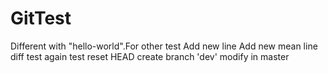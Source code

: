 # GitTest
Different with "hello-world".For other test
Add new line
Add new mean line
diff test again
test reset HEAD
create branch 'dev'
modify in master
